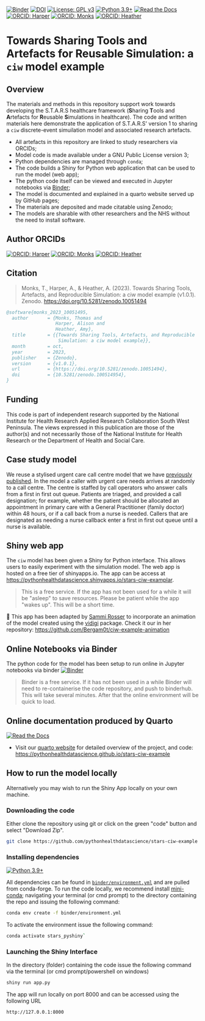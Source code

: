 [![Binder](https://mybinder.org/badge_logo.svg)](https://mybinder.org/v2/gh/pythonhealthdatascience/stars-ciw-examplar/HEAD)
[![DOI](https://zenodo.org/badge/DOI/10.5281/zenodo.10051494.svg)](https://doi.org/10.5281/zenodo.10051494)
[![License: GPL v3](https://img.shields.io/badge/License-GPLv3-blue.svg)](https://www.gnu.org/licenses/gpl-3.0)
[![Python 3.9+](https://img.shields.io/badge/python-3.9+-blue.svg)](https://www.python.org/downloads/release/python-390/)
[![Read the Docs](https://readthedocs.org/projects/pip/badge/?version=latest)](https://pythonhealthdatascience.github.io/stars-ciw-examplar/)
[![ORCID: Harper](https://img.shields.io/badge/ORCID-0000--0001--5274--5037-brightgreen)](https://orcid.org/0000-0001-5274-5037)
[![ORCID: Monks](https://img.shields.io/badge/ORCID-0000--0003--2631--4481-brightgreen)](https://orcid.org/0000-0003-2631-4481)
[![ORCID: Heather](https://img.shields.io/badge/ORCID-0000--0002--6596--3479-brightgreen)](https://orcid.org/0000-0002-6596-3479)

#   Towards Sharing Tools and Artefacts for Reusable Simulation: a `ciw` model example

## Overview

The materials and methods in this repository support work towards developing the S.T.A.R.S healthcare framework (**S**haring **T**ools and **A**rtefacts for **R**eusable **S**imulations in healthcare).  The code and written materials here demonstrate the application of S.T.A.R.S' version 1 to sharing a `ciw` discrete-event simuilation model and associated research artefacts.  

* All artefacts in this repository are linked to study researchers via ORCIDs;
* Model code is made available under a GNU Public License version 3;
* Python dependencies are managed through `conda`;
* The code builds a Shiny for Python web application that can be used to run the model (web app);
* The python code itself can be viewed and executed in Jupyter notebooks via [Binder](https://mybinder.org); 
* The model is documented and explained in a quarto website served up by GitHub pages;
* The materials are deposited and made citatable using Zenodo;
* The models are sharable with other researchers and the NHS without the need to install software.

## Author ORCIDs

[![ORCID: Harper](https://img.shields.io/badge/ORCID-0000--0001--5274--5037-brightgreen)](https://orcid.org/0000-0001-5274-5037)
[![ORCID: Monks](https://img.shields.io/badge/ORCID-0000--0003--2631--4481-brightgreen)](https://orcid.org/0000-0003-2631-4481)
[![ORCID: Heather](https://img.shields.io/badge/ORCID-0000--0002--6596--3479-brightgreen)](https://orcid.org/0000-0002-6596-3479)

## Citation

> Monks, T., Harper, A., & Heather, A. (2023). Towards Sharing Tools, Artefacts, and Reproducible Simulation: a ciw model example (v1.0.1). Zenodo. https://doi.org/10.5281/zenodo.10051494

```bibtex
@software{monks_2023_10051495,
  author       = {Monks, Thomas and
                  Harper, Alison and
                  Heather, Amy},
  title        = {{Towards Sharing Tools, Artefacts, and Reproducible 
                   Simulation: a ciw model example}},
  month        = oct,
  year         = 2023,
  publisher    = {Zenodo},
  version      = {v1.0.1},
  url	       = {https://doi.org/10.5281/zenodo.10051494},
  doi          = {10.5281/zenodo.100514954},
}
```

## Funding

This code is part of independent research supported by the National Institute for Health Research Applied Research Collaboration South West Peninsula. The views expressed in this publication are those of the author(s) and not necessarily those of the National Institute for Health Research or the Department of Health and Social Care.

## Case study model

We reuse a stylised urgent care call centre model that we have [previously published](https://openresearch.nihr.ac.uk/articles/3-48). In the model a caller with urgent care needs arrives at randomly to a call centre. The centre is staffed by call operators who answer calls from a first in first out queue. Patients are triaged, and provided a call designation; for example, whether the patient should be allocated an appointment in primary care with a General Practitioner (family doctor) within 48 hours, or if a call back from a nurse is needed.  Callers that are designated as needing a nurse callback enter a first in first out queue until a nurse is available. 

## Shiny web app

The `ciw` model has been given a Shiny for Python interface.  This allows users to easily experiment with the simulation model.  The web app is hosted on a free tier of shinyapps.io.  The app can be access at <https://pythonhealthdatascience.shinyapps.io/stars-ciw-examplar>.

> This is a free service. If the app has not been used for a while it will be "asleep" to save resources. Please be patient while the app "wakes up".  This will be a short time.

🎉 This app has been adapted by [Sammi Rosser](https://github.com/Bergam0t) to incorporate an animation of the model created using the [vidigi](https://github.com/Bergam0t/vidigi) package. Check it our in her repository: <https://github.com/Bergam0t/ciw-example-animation>

## Online Notebooks via Binder

The python code for the model has been setup to run online in Jupyter notebooks via binder [![Binder](https://mybinder.org/badge_logo.svg)](https://mybinder.org/v2/gh/pythonhealthdatascience/stars-ciw-examplar/HEAD)

> Binder is a free service.  If it has not been used in a while Binder will need to re-containerise the code repository, and push to binderhub. This will take several minutes. After that the online environment will be quick to load.

## Online documentation produced by Quarto

[![Read the Docs](https://readthedocs.org/projects/pip/badge/?version=latest)](https://pythonhealthdatascience.github.io/stars-ciw-example/)

* Visit our [quarto website](https://pythonhealthdatascience.github.io/stars-ciw-example/) for detailed overview of the project, and code: https://pythonhealthdatascience.github.io/stars-ciw-example

## How to run the model locally

Alternatively you may wish to run the Shiny App locally on your own machine.  

### Downloading the code

Either clone the repository using git or click on the green "code" button and select "Download Zip".

```bash
git clone https://github.com/pythonhealthdatascience/stars-ciw-example
```

### Installing dependencies

[![Python 3.9+](https://img.shields.io/badge/python-3.9+-blue.svg)](https://www.python.org/downloads/release/python-390/)

All dependencies can be found in [`binder/environment.yml`]() and are pulled from conda-forge.  To run the code locally, we recommend install [mini-conda](https://docs.conda.io/en/latest/miniconda.html); navigating your terminal (or cmd prompt) to the directory containing the repo and issuing the following command:

```bash
conda env create -f binder/environment.yml
```

To activate the environment issue the following command:

```bash
conda activate stars_pyshiny`
```

### Launching the Shiny Interface

In the directory (folder) containing the code issue the following command via the terminal (or cmd prompt/powershell on windows)

```bash
shiny run app.py
```

The app will run locally on port 8000 and can be accessed using the following URL

```
http://127.0.0.1:8000
```

